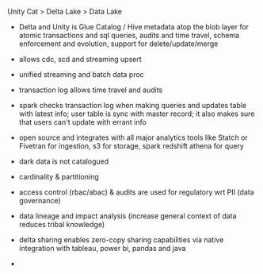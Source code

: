 Unity Cat > Delta Lake > Data Lake
- Delta and Unity is Glue Catalog / Hive metadata atop the blob layer for atomic transactions and sql queries, audits and time travel, schema enforcement and evolution, support for delete/update/merge 
- allows cdc, scd and streaming upsert
- unified streaming and batch data proc
- transaction log allows time travel and audits
- spark checks transaction log when making queries and updates table with latest info; user table is sync with master record; it also makes sure that users can't update with errant info
- open source and integrates with all major analytics tools like Statch or Fivetran for ingestion, s3 for storage, spark redshift athena for query

- dark data is not catalogued
- cardinality & partitioning
- access control (rbac/abac) & audits are used for regulatory wrt PII (data governance)
- data lineage and impact analysis (increase general context of data reduces tribal knowledge)
- delta sharing enables zero-copy sharing capabilities via native integration with tableau, power bi, pandas and java
- 

